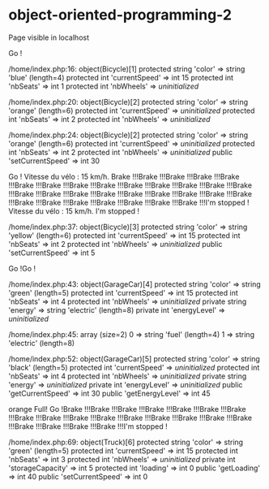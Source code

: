 # object-oriented-programming-2

Page visible in localhost 

 Go !

/home/index.php:16:
object(Bicycle)[1]
  protected string 'color' => string 'blue' (length=4)
  protected int 'currentSpeed' => int 15
  protected int 'nbSeats' => int 1
  protected int 'nbWheels' => *uninitialized*

/home/index.php:20:
object(Bicycle)[2]
  protected string 'color' => string 'orange' (length=6)
  protected int 'currentSpeed' => *uninitialized*
  protected int 'nbSeats' => int 2
  protected int 'nbWheels' => *uninitialized*

/home/index.php:24:
object(Bicycle)[2]
  protected string 'color' => string 'orange' (length=6)
  protected int 'currentSpeed' => *uninitialized*
  protected int 'nbSeats' => int 2
  protected int 'nbWheels' => *uninitialized*
  public 'setCurrentSpeed' => int 30

Go !
Vitesse du vélo : 15 km/h.
Brake !!!Brake !!!Brake !!!Brake !!!Brake !!!Brake !!!Brake !!!Brake !!!Brake !!!Brake !!!Brake !!!Brake !!!Brake !!!Brake !!!Brake !!!Brake !!!Brake !!!Brake !!!Brake !!!Brake !!!Brake !!!Brake !!!Brake !!!Brake !!!Brake !!!Brake !!!Brake !!!Brake !!!Brake !!!Brake !!!I'm stopped !
Vitesse du vélo : 15 km/h.
I'm stopped !

/home/index.php:37:
object(Bicycle)[3]
  protected string 'color' => string 'yellow' (length=6)
  protected int 'currentSpeed' => int 15
  protected int 'nbSeats' => int 2
  protected int 'nbWheels' => *uninitialized*
  public 'setCurrentSpeed' => int 5

Go !Go !

/home/index.php:43:
object(GarageCar)[4]
  protected string 'color' => string 'green' (length=5)
  protected int 'currentSpeed' => int 15
  protected int 'nbSeats' => int 4
  protected int 'nbWheels' => *uninitialized*
  private string 'energy' => string 'electric' (length=8)
  private int 'energyLevel' => *uninitialized*

/home/index.php:45:
array (size=2)
  0 => string 'fuel' (length=4)
  1 => string 'electric' (length=8)

/home/index.php:52:
object(GarageCar)[5]
  protected string 'color' => string 'black' (length=5)
  protected int 'currentSpeed' => *uninitialized*
  protected int 'nbSeats' => int 4
  protected int 'nbWheels' => *uninitialized*
  private string 'energy' => *uninitialized*
  private int 'energyLevel' => *uninitialized*
  public 'getCurrentSpeed' => int 30
  public 'getEnergyLevel' => int 45

orange
Full!
Go !Brake !!!Brake !!!Brake !!!Brake !!!Brake !!!Brake !!!Brake !!!Brake !!!Brake !!!Brake !!!Brake !!!Brake !!!Brake !!!Brake !!!Brake !!!Brake !!!Brake !!!Brake !!!Brake !!!Brake !!!I'm stopped !

/home/index.php:69:
object(Truck)[6]
  protected string 'color' => string 'green' (length=5)
  protected int 'currentSpeed' => int 15
  protected int 'nbSeats' => int 3
  protected int 'nbWheels' => *uninitialized*
  private int 'storageCapacity' => int 5
  protected int 'loading' => int 0
  public 'getLoading' => int 40
  public 'setCurrentSpeed' => int 0
